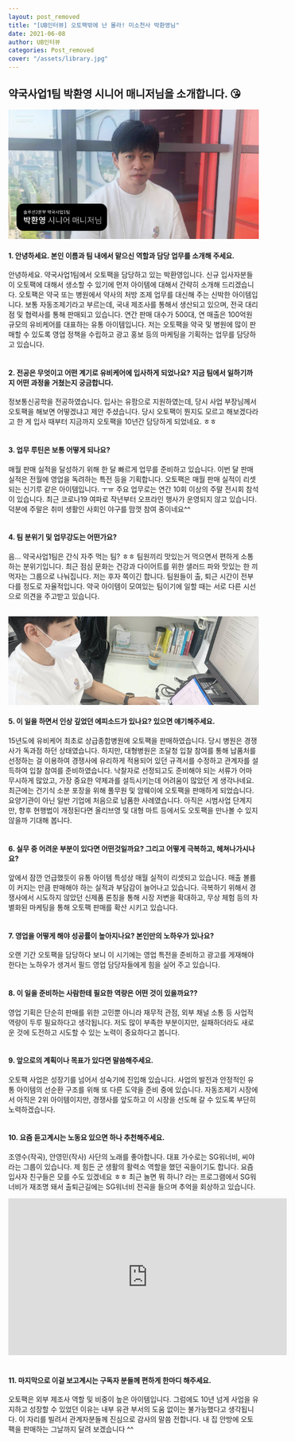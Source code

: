 ```yaml
---
layout: post_removed
title: "[UB인터뷰] 오토팩밖에 난 몰라! 미소천사 박환영님"
date: 2021-06-08
author: UB인터뷰
categories: Post_removed
cover: "/assets/library.jpg"
---
```



## 약국사업1팀 박환영 시니어 매니저님을 소개합니다. 😘
![](/assets/posting/20210608/5.png)


#### 1. 안녕하세요. 본인 이름과 팀 내에서 맡으신 역할과 담당 업무를 소개해 주세요.
안녕하세요. 약국사업1팀에서 오토팩을 담당하고 있는 박환영입니다. 신규 입사자분들이 오토팩에 대해서 생소할 수 있기에 먼저 아이템에 대해서 간략히 소개해 드리겠습니다.
오토팩은 약국 또는 병원에서 약사의 처방 조제 업무를 대신해 주는 신박한 아이템입니다.
보통 자동조제기라고 부르는데, 국내 제조사를 통해서 생산되고 있으며, 전국 대리점 및 협력사를 통해 판매되고 있습니다.
연간 판매 대수가 500대, 연 매출은 100억원 규모의 유비케어를 대표하는 유통 아이템입니다.
저는 오토팩을 약국 및 병원에 많이 판매할 수 있도록 영업 정책을 수립하고 광고 홍보 등의 마케팅을 기획하는 업무를 담당하고 있습니다.
<br><br>

#### 2. 전공은 무엇이고 어떤 계기로 유비케어에 입사하게 되었나요? 지금 팀에서 일하기까지 어떤 과정을 거쳤는지 궁금합니다.
정보통신공학을 전공하였습니다. 입사는 유팜으로 지원하였는데, 당시 사업 부장님께서 오토팩을 해보면 어떻겠냐고 제안 주셨습니다. 당시 오토팩이 뭔지도 모르고 해보겠다라고 한 게 입사 때부터 지금까지 오토팩을 10년간 담당하게 되었네요. ㅎㅎ
<br><br>

#### 3. 업무 루틴은 보통 어떻게 되나요?
매월 판매 실적을 달성하기 위해 한 달 빠르게 업무를 준비하고 있습니다. 이번 달 판매 실적은 전월에 영업을 독려하는 특전 등을 기획합니다. 오토팩은 매월 판매 실적이 리셋되는 신기루 같은 아이템입니다. ㅜㅠ
주요 업무로는 연간 10회 이상의 주말 전시회 참석이 있습니다. 최근 코로나19 여파로 작년부터 오프라인 행사가 운영되지 않고 있습니다. 덕분에 주말은 취미 생활인 사회인 야구를 맘껏 참여 중이네요^^
<br><br>

#### 4. 팀 분위기 및 업무강도는 어떤가요?
음… 약국사업1팀은 간식 자주 먹는 팀? ㅎㅎ 팀원끼리 맛있는거 먹으면서 편하게 소통하는 분위기입니다. 최근 점심 문화는 건강과 다이어트를 위한 샐러드 파와 맛있는 한 끼 먹자는 그룹으로 나눠집니다. 저는 후자 쪽이긴 합니다. 팀원들이 출, 퇴근 시간이 전부 다를 정도로 자율적입니다. 약국 아이템이 모여있는 팀이기에 일할 때는 서로 다른 시선으로 의견을 주고받고 있습니다.
<br><br>

![](/assets/posting/20210608/6.png)
#### 5. 이 일을 하면서 인상 깊었던 에피소드가 있나요? 있으면 얘기해주세요.
15년도에 유비케어 최초로 상급종합병원에 오토팩을 판매하였습니다. 당시 병원은 경쟁사가 독과점 하던 상태였습니다. 하지만, 대형병원은 조달청 입찰 참여를 통해 납품처를 선정하는 걸 이용하여 경쟁사에 유리하게 적용되어 있던 규격서를 수정하고 관계자를 설득하여 입찰 참여를 준비하였습니다. 낙찰자로 선정되고도 준비해야 되는 서류가 어마 무시하게 많았고, 가장 중요한 약제과를 설득시키는데 어려움이 많았던 게 생각나네요.
최근에는 건기식 소분 포장을 위해 풀무원 및 암웨이에 오토팩을 판매하게 되었습니다.
요양기관이 아닌 일반 기업에 처음으로 납품한 사례였습니다. 아직은 시범사업 단계지만, 향후 현행법이 개정된다면 올리브영 및 대형 마트 등에서도 오토팩을 만나볼 수 있지 않을까 기대해 봅니다.
<br><br>

#### 6. 실무 중 어려운 부분이 있다면 어떤것일까요? 그리고 어떻게 극복하고, 헤쳐나가시나요?
앞에서 잠깐 언급했듯이 유통 아이템 특성상 매월 실적이 리셋되고 있습니다. 매출 볼륨이 커지는 만큼 판매해야 하는 실적과 부담감이 늘어나고 있습니다.
극복하기 위해서 경쟁사에서 시도하지 않았던 신제품 론칭을 통해 시장 저변을 확대하고, 무상 체험 등의 차별화된 마케팅을 통해 오토팩 판매를 확산 시키고 있습니다.
<br><br>

#### 7. 영업을 어떻게 해야 성공률이 높아지나요? 본인만의 노하우가 있나요?
오랜 기간 오토팩을 담당하다 보니 이 시기에는 영업 특전을 준비하고 광고를 게재해야 한다는 노하우가 생겨서 필드 영업 담당자들에게 힘을 실어 주고 있습니다.
<br><br>

#### 8. 이 일을 준비하는 사람한테 필요한 역량은 어떤 것이 있을까요??
영업 기획은 단순히 판매를 위한 고민뿐 아니라 재무적 관점, 외부 채널 소통 등 사업적 역량이 두루 필요하다고 생각됩니다. 저도 많이 부족한 부분이지만, 실패하더라도 새로운 것에 도전하고 시도할 수 있는 노력이 중요하다고 봅니다.
<br><br>

#### 9. 앞으로의 계획이나 목표가 있다면 말씀해주세요.
오토팩 사업은 성장기를 넘어서 성숙기에 진입해 있습니다. 사업의 발전과 안정적인 유통 아이템의 선순환 구조를 위해 또 다른 도약을 준비 중에 있습니다. 자동조제기 시장에서 아직은 2위 아이템이지만, 경쟁사를 앞도하고 이 시장을 선도해 갈 수 있도록 부단히 노력하겠습니다.
<br><br>

#### 10. 요즘 듣고계시는 노동요 있으면 하나 추천해주세요.
조영수(작곡), 안영민(작사) 사단의 노래를 좋아합니다. 대표 가수로는 SG워너비, 씨야라는 그룹이 있습니다. 제 힘든 군 생활의 활력소 역할을 했던 곡들이기도 합니다. 요즘 입사자 친구들은 모를 수도 있겠네요 ㅎㅎ
최근 놀면 뭐 하니? 라는 프로그램에서 SG워너비가 재조명 돼서 출퇴근길에는 SG워너비 전곡을 들으며 추억을 회상하고 있습니다.
<iframe width="560" height="315" src="https://www.youtube.com/embed/UgMYA2NDRoQ" title="YouTube video player" frameborder="0" allow="accelerometer; autoplay; clipboard-write; encrypted-media; gyroscope; picture-in-picture" allowfullscreen></iframe>
<br><br>


#### 11. 마지막으로 이걸 보고계시는 구독자 분들께 편하게 한마디 해주세요.
오토팩은 외부 제조사 역할 및 비중이 높은 아이템입니다. 그럼에도 10년 넘게 사업을 유지하고 성장할 수 있었던 이유는 내부 유관 부서의 도움 없이는 불가능했다고 생각됩니다. 이 자리를 빌려서 관계자분들께 진심으로 감사의 말씀 전합니다. 내 집 안방에 오토팩을 판매하는 그날까지 달려 보겠습니다 ^^





